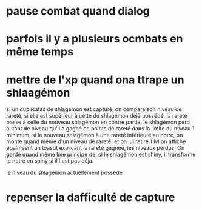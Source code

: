 # pause combat quand dialog

# parfois il y a plusieurs ocmbats en même temps

# mettre de l'xp quand ona ttrape un shlaagémon

si un duplicatas de shlagémon est capturé,
on compare son niveau de rareté, si elle est supérieur à cette du shlagémon déjà possédé,
la rareté passe à celle du nouveau shlagémon
en contre partie, le shlagémon perd autant de niveau qu'il a gagné de points de rareté dans la limite du niveau 1 minimum,
si le nouveau shlagémon à une rareté inférieure au notre, on monte quand même d'un niveau de rareté, et on lui retire 1 lvl
on affiche égalmeent un toasdt explicant la rareté gagnée, les niveaux perdus.
On garde quand même lme principe de, si le shlagémon est shiny, il transforme le notre en shiny si il l'est pas déjà.

le niveau du shlagémon actuellement possédé

# repenser la dafficulté de capture
